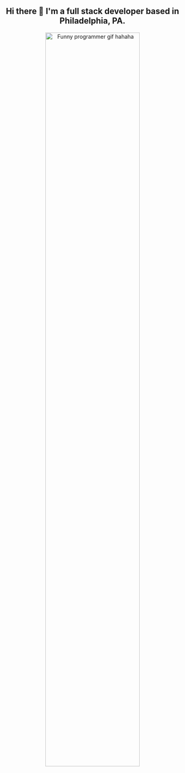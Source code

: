 <div align="center">
	<h2>Hi there 👋 I'm a full stack developer based in Philadelphia, PA.</h2>
	<img src="https://i.chzbgr.com/full/8270686464/h7779056E/coding-is-an-art" alt="Funny programmer gif hahaha" width="70%" style="margin:auto" />
</div>

<!--
(leaving the below default here... because i like it. the emojis are nice)

**alecmekarzel/alecmekarzel** is a ✨ _special_ ✨ repository because its `README.md` (this file) appears on your GitHub profile.

Here are some ideas to get you started:

- 🔭 I’m currently working on ...
- 🌱 I’m currently learning ...
- 👯 I’m looking to collaborate on ...
- 🤔 I’m looking for help with ...
- 💬 Ask me about ...
- 📫 How to reach me: ...
- 😄 Pronouns: ...
- ⚡ Fun fact: ...
-->
